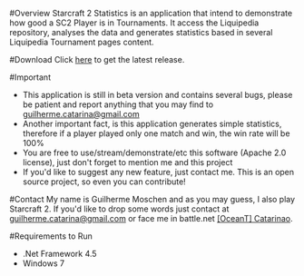 #Overview
Starcraft 2 Statistics is an application that intend to demonstrate how good a SC2 Player is in Tournaments. It access the Liquipedia repository, analyses the data and generates statistics based in several Liquipedia Tournament pages content.

#Download
Click [here](https://github.com/guilhermemoschen/SC2Statistics/releases/tag/v0.2.0-beta) to get the latest release.

#Important
- This application is still in beta version and contains several bugs, please be patient and report anything that you may find to guilherme.catarina@gmail.com
- Another important fact, is this application generates simple statistics, therefore if a player played only one match and win, the win rate will be 100%
- You are free to use/stream/demonstrate/etc this software (Apache 2.0 license), just don't forget to mention me and this project
- If you'd like to suggest any new feature, just contact me. This is an open source project, so even you can contribute!

#Contact
My name is Guilherme Moschen and as you may guess, I also play Starcraft 2. If you'd like to drop some words just contact at guilherme.catarina@gmail.com or face me in battle.net [[OceanT] Catarinao](http://us.battle.net/sc2/en/profile/34349/2/Catarinao/).

#Requirements to Run
- .Net Framework 4.5
- Windows 7
